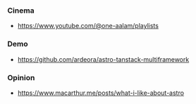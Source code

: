 ### Cinema 

- https://www.youtube.com/@one-aalam/playlists

### Demo 

- https://github.com/ardeora/astro-tanstack-multiframework


### Opinion 

- https://www.macarthur.me/posts/what-i-like-about-astro